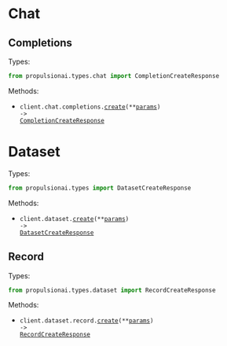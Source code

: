 # Chat

## Completions

Types:

```python
from propulsionai.types.chat import CompletionCreateResponse
```

Methods:

- <code title="post /chat/completions">client.chat.completions.<a href="./src/propulsionai/resources/chat/completions.py">create</a>(\*\*<a href="src/propulsionai/types/chat/completion_create_params.py">params</a>) -> <a href="./src/propulsionai/types/chat/completion_create_response.py">CompletionCreateResponse</a></code>

# Dataset

Types:

```python
from propulsionai.types import DatasetCreateResponse
```

Methods:

- <code title="post /dataset">client.dataset.<a href="./src/propulsionai/resources/dataset/dataset.py">create</a>(\*\*<a href="src/propulsionai/types/dataset_create_params.py">params</a>) -> <a href="./src/propulsionai/types/dataset_create_response.py">DatasetCreateResponse</a></code>

## Record

Types:

```python
from propulsionai.types.dataset import RecordCreateResponse
```

Methods:

- <code title="post /dataset/record">client.dataset.record.<a href="./src/propulsionai/resources/dataset/record.py">create</a>(\*\*<a href="src/propulsionai/types/dataset/record_create_params.py">params</a>) -> <a href="./src/propulsionai/types/dataset/record_create_response.py">RecordCreateResponse</a></code>
